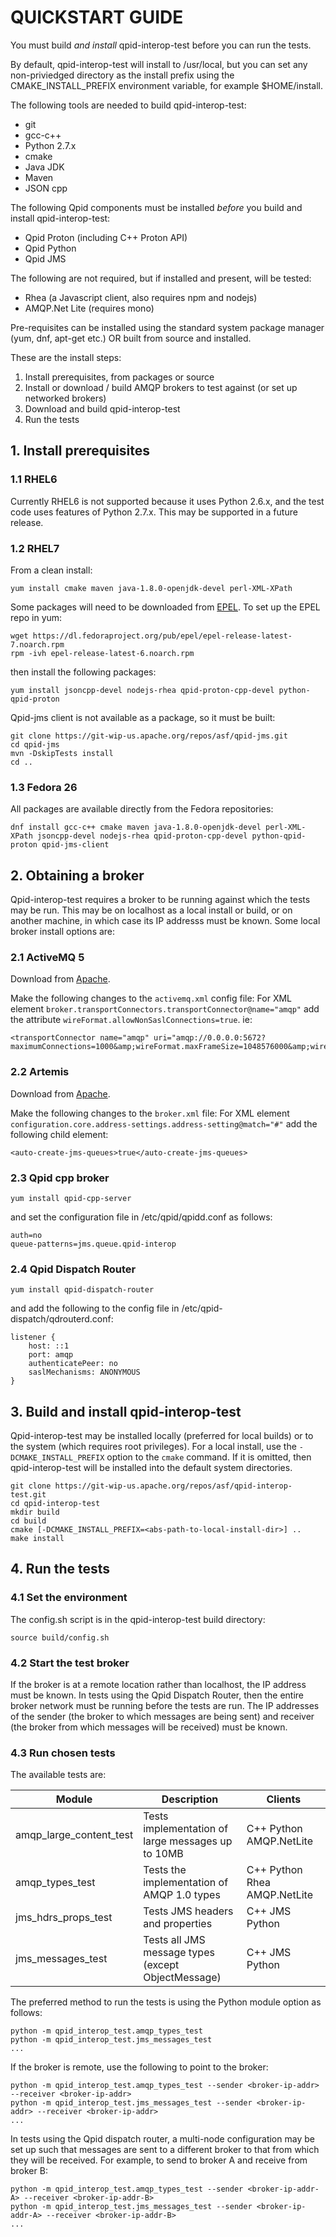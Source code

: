 <!--

Licensed to the Apache Software Foundation (ASF) under one
or more contributor license agreements.  See the NOTICE file
distributed with this work for additional information
regarding copyright ownership.  The ASF licenses this file
to you under the Apache License, Version 2.0 (the
"License"); you may not use this file except in compliance
with the License.  You may obtain a copy of the License at

  http://www.apache.org/licenses/LICENSE-2.0

Unless required by applicable law or agreed to in writing,
software distributed under the License is distributed on an
"AS IS" BASIS, WITHOUT WARRANTIES OR CONDITIONS OF ANY
KIND, either express or implied.  See the License for the
specific language governing permissions and limitations
under the License.

-->

# QUICKSTART GUIDE

You must build *and install* qpid-interop-test before you can run the tests.

By default, qpid-interop-test will install to /usr/local, but you can set any
non-priviedged directory as the install prefix using the CMAKE_INSTALL_PREFIX
environment variable, for example $HOME/install.

The following tools are needed to build qpid-interop-test:

 * git
 * gcc-c++
 * Python 2.7.x
 * cmake
 * Java JDK
 * Maven
 * JSON cpp

The following Qpid components must be installed *before* you build and install
qpid-interop-test:

 * Qpid Proton (including C++ Proton API)
 * Qpid Python
 * Qpid JMS

The following are not required, but if installed and present, will be tested:

 * Rhea (a Javascript client, also requires npm and nodejs)
 * AMQP.Net Lite (requires mono)

Pre-requisites can be installed using the standard system package manager (yum,
dnf, apt-get etc.) OR built from source and installed.

These are the install steps:

1. Install prerequisites, from packages or source
2. Install or download / build AMQP brokers to test against (or set up networked brokers)
3. Download and build qpid-interop-test
4. Run the tests

## 1. Install prerequisites

### 1.1 RHEL6

Currently RHEL6 is not supported because it uses Python 2.6.x, and the test code uses
features of Python 2.7.x. This may be supported in a future release.

### 1.2 RHEL7

From a clean install:

````
yum install cmake maven java-1.8.0-openjdk-devel perl-XML-XPath
````

Some packages will need to be downloaded from [EPEL](https://fedoraproject.org/wiki/EPEL).
To set up the EPEL repo in yum:

````
wget https://dl.fedoraproject.org/pub/epel/epel-release-latest-7.noarch.rpm
rpm -ivh epel-release-latest-6.noarch.rpm
````

then install the following packages:

````
yum install jsoncpp-devel nodejs-rhea qpid-proton-cpp-devel python-qpid-proton
````

Qpid-jms client is not available as a package, so it must be built:

````
git clone https://git-wip-us.apache.org/repos/asf/qpid-jms.git
cd qpid-jms
mvn -DskipTests install
cd ..
````

### 1.3 Fedora 26

All packages are available directly from the Fedora repositories:

````
dnf install gcc-c++ cmake maven java-1.8.0-openjdk-devel perl-XML-XPath jsoncpp-devel nodejs-rhea qpid-proton-cpp-devel python-qpid-proton qpid-jms-client
````

## 2. Obtaining a broker

Qpid-interop-test requires a broker to be running against which the tests may be run. This
may be on localhost as a local install or build, or on another machine, in which case its
IP addresss must be known. Some local broker install options are:

### 2.1 ActiveMQ 5

Download from [Apache](http://activemq.apache.org/download.html).

Make the following changes to the `activemq.xml` config file: For XML element
`broker.transportConnectors.transportConnector@name="amqp"` add the attribute
`wireFormat.allowNonSaslConnections=true`. ie:

````
<transportConnector name="amqp" uri="amqp://0.0.0.0:5672?maximumConnections=1000&amp;wireFormat.maxFrameSize=1048576000&amp;wireFormat.allowNonSaslConnections=true"/>
````

### 2.2 Artemis

Download from [Apache](https://activemq.apache.org/artemis/download.html).

Make the following changes to the `broker.xml` file: For XML element
`configuration.core.address-settings.address-setting@match="#"` add the following child element:

````
<auto-create-jms-queues>true</auto-create-jms-queues>
````

### 2.3 Qpid cpp broker

    yum install qpid-cpp-server

and set the configuration file in /etc/qpid/qpidd.conf as follows:

````
auth=no
queue-patterns=jms.queue.qpid-interop
````

### 2.4 Qpid Dispatch Router

    yum install qpid-dispatch-router

and add the following to the config file in /etc/qpid-dispatch/qdrouterd.conf:

````
listener {
    host: ::1
    port: amqp
    authenticatePeer: no
    saslMechanisms: ANONYMOUS
}

````

## 3. Build and install qpid-interop-test

Qpid-interop-test may be installed locally (preferred for local builds) or to the system
(which requires root privileges). For a local install, use the `-DCMAKE_INSTALL_PREFIX`
option to the `cmake` command. If it is omitted, then qpid-interop-test will be installed
into the default system directories.

````
git clone https://git-wip-us.apache.org/repos/asf/qpid-interop-test.git
cd qpid-interop-test
mkdir build
cd build
cmake [-DCMAKE_INSTALL_PREFIX=<abs-path-to-local-install-dir>] ..
make install
````

## 4. Run the tests

### 4.1 Set the environment

The config.sh script is in the qpid-interop-test build directory: 

````
source build/config.sh
````

### 4.2 Start the test broker

If the broker is at a remote location rather than localhost, the IP address must be known.  In tests using
the Qpid Dispatch Router, then the entire broker network must be running before the tests are run. The IP
addresses of the sender (the broker to which messages are being sent) and receiver (the broker from which
messages will be received) must be known.

### 4.3 Run chosen tests

The available tests are:

| Module | Description | Clients |
| ------ | ----------- | ------- |
| amqp_large_content_test | Tests implementation of large messages up to 10MB | C++ Python AMQP.NetLite |
| amqp_types_test | Tests the implementation of AMQP 1.0 types | C++ Python Rhea AMQP.NetLite |
| jms_hdrs_props_test | Tests JMS headers and properties | C++ JMS Python |
| jms_messages_test | Tests all JMS message types (except ObjectMessage) | C++ JMS Python |

The preferred method to run the tests is using the Python module option as follows:

````
python -m qpid_interop_test.amqp_types_test
python -m qpid_interop_test.jms_messages_test
...
````

If the broker is remote, use the following to point to the broker:

````
python -m qpid_interop_test.amqp_types_test --sender <broker-ip-addr> --receiver <broker-ip-addr>
python -m qpid_interop_test.jms_messages_test --sender <broker-ip-addr> --receiver <broker-ip-addr>
...
````

In tests using the Qpid dispatch router, a multi-node configuration may be set up such that messages
are sent to a different broker to that from which they will be received. For example, to send to
broker A and receive from broker B:

````
python -m qpid_interop_test.amqp_types_test --sender <broker-ip-addr-A> --receiver <broker-ip-addr-B>
python -m qpid_interop_test.jms_messages_test --sender <broker-ip-addr-A> --receiver <broker-ip-addr-B>
...
````
